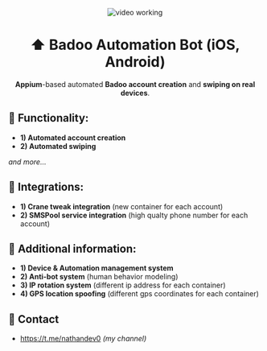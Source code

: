 <p align="center">
<img src="https://github.com/nathandev0/Badoo_Automation_Bot/blob/da37ef1f57c9ce65213076ff6d78e2c8ff8133ca/Demo.gif" alt="video working"/>
</p>
<h1 align="center"> ⬆️ Badoo Automation Bot (iOS, Android) </h1>
<p align="center"><strong>Appium</strong>-based automated <strong>Badoo account creation</strong> and <strong>swiping on real devices</strong>.</p>
<h2 id="contact"> 👀 Functionality: </h2>

- **1) Automated account creation**
- **2) Automated swiping**

*and more...*

<h2 id="contact"> 🔗 Integrations: </h2>

- **1) Crane tweak integration** (new container for each account)
- **2) SMSPool service integration** (high qualty phone number for each account)

<h2 id="contact"> 📝 Additional information: </h2>

- **1) Device & Automation management system**
- **2) Anti-bot system** (human behavior modeling)
- **3) IP rotation system** (different ip address for each container)
- **4) GPS location spoofing** (different gps coordinates for each container)

<h2 id="contact"> 💬 Contact</h2>

- https://t.me/nathandev0 *(my channel)*
